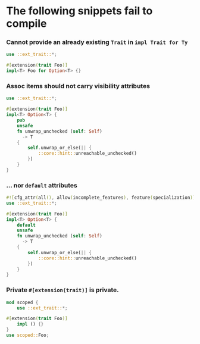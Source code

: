 # The following snippets fail to compile

### Cannot provide an already existing `Trait` in `impl Trait for Ty`

```rust ,compile_fail
use ::ext_trait::*;

#[extension(trait Foo)]
impl<T> Foo for Option<T> {}
```

### Assoc items should not carry visibility attributes

```rust ,compile_fail
use ::ext_trait::*;

#[extension(trait Foo)]
impl<T> Option<T> {
    pub
    unsafe
    fn unwrap_unchecked (self: Self)
      -> T
    {
        self.unwrap_or_else(|| {
            ::core::hint::unreachable_unchecked()
        })
    }
}
```

### … nor `default` attributes

```rust ,compile_fail
#![cfg_attr(all(), allow(incomplete_features), feature(specialization))]
use ::ext_trait::*;

#[extension(trait Foo)]
impl<T> Option<T> {
    default
    unsafe
    fn unwrap_unchecked (self: Self)
      -> T
    {
        self.unwrap_or_else(|| {
            ::core::hint::unreachable_unchecked()
        })
    }
}
```

### Private `#[extension(trait)]` is private.

```rust ,compile_fail
mod scoped {
    use ::ext_trait::*;

#[extension(trait Foo)]
    impl () {}
}
use scoped::Foo;
```
